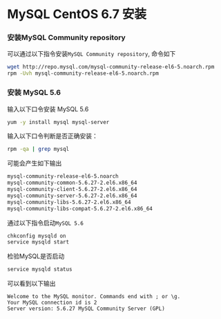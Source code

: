 # MySQL CentOS 6.7 安装

### 安装MySQL Community repository

可以通过以下指令安装`MySQL Community repository`, 命令如下

```bash
wget http://repo.mysql.com/mysql-community-release-el6-5.noarch.rpm
rpm -Uvh mysql-community-release-el6-5.noarch.rpm
```

### 安装 MySQL 5.6

输入以下口令安装 MySQL 5.6

```bash
yum -y install mysql mysql-server
```
输入以下口令判断是否正确安装： 

```bash
rpm -qa | grep mysql
```

可能会产生如下输出

```bash
mysql-community-release-el6-5.noarch
mysql-community-common-5.6.27-2.el6.x86_64
mysql-community-client-5.6.27-2.el6.x86_64
mysql-community-server-5.6.27-2.el6.x86_64
mysql-community-libs-5.6.27-2.el6.x86_64
mysql-community-libs-compat-5.6.27-2.el6.x86_64
```

通过以下指令启动`MySQL 5.6`

```bash
chkconfig mysqld on
service mysqld start
```

检验MySQL是否启动

```bash
service mysqld status
```

可以看到以下输出

```
Welcome to the MySQL monitor. Commands end with ; or \g.
Your MySQL connection id is 2
Server version: 5.6.27 MySQL Community Server (GPL)
```